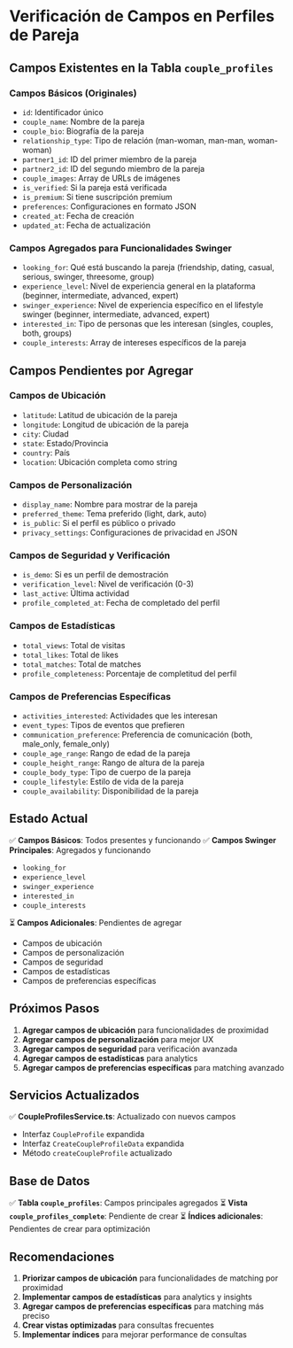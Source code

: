 # Verificación de Campos en Perfiles de Pareja

## Campos Existentes en la Tabla `couple_profiles`

### Campos Básicos (Originales)
- `id`: Identificador único
- `couple_name`: Nombre de la pareja
- `couple_bio`: Biografía de la pareja
- `relationship_type`: Tipo de relación (man-woman, man-man, woman-woman)
- `partner1_id`: ID del primer miembro de la pareja
- `partner2_id`: ID del segundo miembro de la pareja
- `couple_images`: Array de URLs de imágenes
- `is_verified`: Si la pareja está verificada
- `is_premium`: Si tiene suscripción premium
- `preferences`: Configuraciones en formato JSON
- `created_at`: Fecha de creación
- `updated_at`: Fecha de actualización

### Campos Agregados para Funcionalidades Swinger
- `looking_for`: Qué está buscando la pareja (friendship, dating, casual, serious, swinger, threesome, group)
- `experience_level`: Nivel de experiencia general en la plataforma (beginner, intermediate, advanced, expert)
- `swinger_experience`: Nivel de experiencia específico en el lifestyle swinger (beginner, intermediate, advanced, expert)
- `interested_in`: Tipo de personas que les interesan (singles, couples, both, groups)
- `couple_interests`: Array de intereses específicos de la pareja

## Campos Pendientes por Agregar

### Campos de Ubicación
- `latitude`: Latitud de ubicación de la pareja
- `longitude`: Longitud de ubicación de la pareja
- `city`: Ciudad
- `state`: Estado/Provincia
- `country`: País
- `location`: Ubicación completa como string

### Campos de Personalización
- `display_name`: Nombre para mostrar de la pareja
- `preferred_theme`: Tema preferido (light, dark, auto)
- `is_public`: Si el perfil es público o privado
- `privacy_settings`: Configuraciones de privacidad en JSON

### Campos de Seguridad y Verificación
- `is_demo`: Si es un perfil de demostración
- `verification_level`: Nivel de verificación (0-3)
- `last_active`: Última actividad
- `profile_completed_at`: Fecha de completado del perfil

### Campos de Estadísticas
- `total_views`: Total de visitas
- `total_likes`: Total de likes
- `total_matches`: Total de matches
- `profile_completeness`: Porcentaje de completitud del perfil

### Campos de Preferencias Específicas
- `activities_interested`: Actividades que les interesan
- `event_types`: Tipos de eventos que prefieren
- `communication_preference`: Preferencia de comunicación (both, male_only, female_only)
- `couple_age_range`: Rango de edad de la pareja
- `couple_height_range`: Rango de altura de la pareja
- `couple_body_type`: Tipo de cuerpo de la pareja
- `couple_lifestyle`: Estilo de vida de la pareja
- `couple_availability`: Disponibilidad de la pareja

## Estado Actual

✅ **Campos Básicos**: Todos presentes y funcionando
✅ **Campos Swinger Principales**: Agregados y funcionando
- `looking_for`
- `experience_level`
- `swinger_experience`
- `interested_in`
- `couple_interests`

⏳ **Campos Adicionales**: Pendientes de agregar
- Campos de ubicación
- Campos de personalización
- Campos de seguridad
- Campos de estadísticas
- Campos de preferencias específicas

## Próximos Pasos

1. **Agregar campos de ubicación** para funcionalidades de proximidad
2. **Agregar campos de personalización** para mejor UX
3. **Agregar campos de seguridad** para verificación avanzada
4. **Agregar campos de estadísticas** para analytics
5. **Agregar campos de preferencias específicas** para matching avanzado

## Servicios Actualizados

✅ **CoupleProfilesService.ts**: Actualizado con nuevos campos
- Interfaz `CoupleProfile` expandida
- Interfaz `CreateCoupleProfileData` expandida
- Método `createCoupleProfile` actualizado

## Base de Datos

✅ **Tabla `couple_profiles`**: Campos principales agregados
⏳ **Vista `couple_profiles_complete`**: Pendiente de crear
⏳ **Índices adicionales**: Pendientes de crear para optimización

## Recomendaciones

1. **Priorizar campos de ubicación** para funcionalidades de matching por proximidad
2. **Implementar campos de estadísticas** para analytics y insights
3. **Agregar campos de preferencias específicas** para matching más preciso
4. **Crear vistas optimizadas** para consultas frecuentes
5. **Implementar índices** para mejorar performance de consultas
